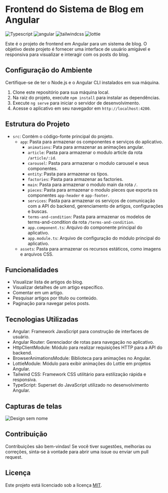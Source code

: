 # Frontend do Sistema de Blog em Angular

![Typescript](https://img.shields.io/badge/-TypeScript-white?style=for-the-badge&logo=typescript&color=3178C6&logoColor=white)
![angular](https://img.shields.io/badge/-angular-white?style=for-the-badge&logo=angular&color=DD0031&logoColor=white)
![tailwindcss](https://img.shields.io/badge/-tailwind_css-white?style=for-the-badge&logo=tailwindcss&color=06B6D4&logoColor=white)
![lottie](https://img.shields.io/badge/-Lottie-white?style=for-the-badge&color=08ccbc&logoColor=white)

Este é o projeto de frontend em Angular para um sistema de blog. O objetivo deste projeto é fornecer uma interface de usuário amigável e responsiva para visualizar e interagir com os posts do blog.

## Configuração do Ambiente

Certifique-se de ter o Node.js e o Angular CLI instalados em sua máquina.

1. Clone este repositório para sua máquina local.
2. Na raiz do projeto, execute `npm install` para instalar as dependências.
3. Execute `ng serve` para iniciar o servidor de desenvolvimento.
4. Acesse o aplicativo em seu navegador em `http://localhost:4200`.

## Estrutura do Projeto

- `src`: Contém o código-fonte principal do projeto.
  - `app`: Pasta para armazenar os componentes e serviços do aplicativo.
    - `animations`: Pata para armazenar as animações angular.
    - `article`: Pasta para armazenar o modulo article da rota `/article/:id`.
    - `carousel`: Pasta para armazenar o modulo carousel e seus componentes.
    - `entity`: Pasta para armazenar os tipos.
    - `factories`: Pasta para armazenar as factories.
    - `main`: Pasta para armazenar o modulo main da rota `/`.
    - `pieces`: Pasta para armazenar o modulo pieces que exporta os componentes `app-header` e `app-footer`.
    - `services`: Pasta para armazenar os serviços de comunicação com a API do backend, gerenciamento de artigos, configurações e buscas.
    - `terms-and-condition`: Pasta para armazenar os modelos de terms-and-condition da rota `/terms-and-condition`.
    - `app.component.ts`: Arquivo do componente principal do aplicativo.
    - `app.module.ts`: Arquivo de configuração do módulo principal do aplicativo.
  - `assets`: Pasta para armazenar os recursos estáticos, como imagens e arquivos CSS.

## Funcionalidades

- Visualizar lista de artigos do blog.
- Visualizar detalhes de um artigo específico.
- Comentar em um artigo.
- Pesquisar artigos por título ou conteúdo.
- Paginação para navegar pelos posts.

## Tecnologias Utilizadas

- Angular: Framework JavaScript para construção de interfaces de usuário.
- Angular Router: Gerenciador de rotas para navegação no aplicativo.
- HttpClientModule: Módulo para realizar requisições HTTP para a API do backend.
- BrowserAnimationsModule: Biblioteca para animações no Angular.
- LottieModule: Módulo para exibir animações do Lottie em projetos Angular.
- Tailwind CSS: Framework CSS utilitário para estilização rápida e responsiva.
- TypeScript: Superset do JavaScript utilizado no desenvolvimento Angular.

## Capturas de telas

![Design sem nome](https://raw.githubusercontent.com/SilvioCavalcantiBonfim/angular-blog/master/images/blog.gif)

## Contribuição

Contribuições são bem-vindas! Se você tiver sugestões, melhorias ou correções, sinta-se à vontade para abrir uma issue ou enviar um pull request.

## Licença

Este projeto está licenciado sob a licença [MIT](LICENSE).
